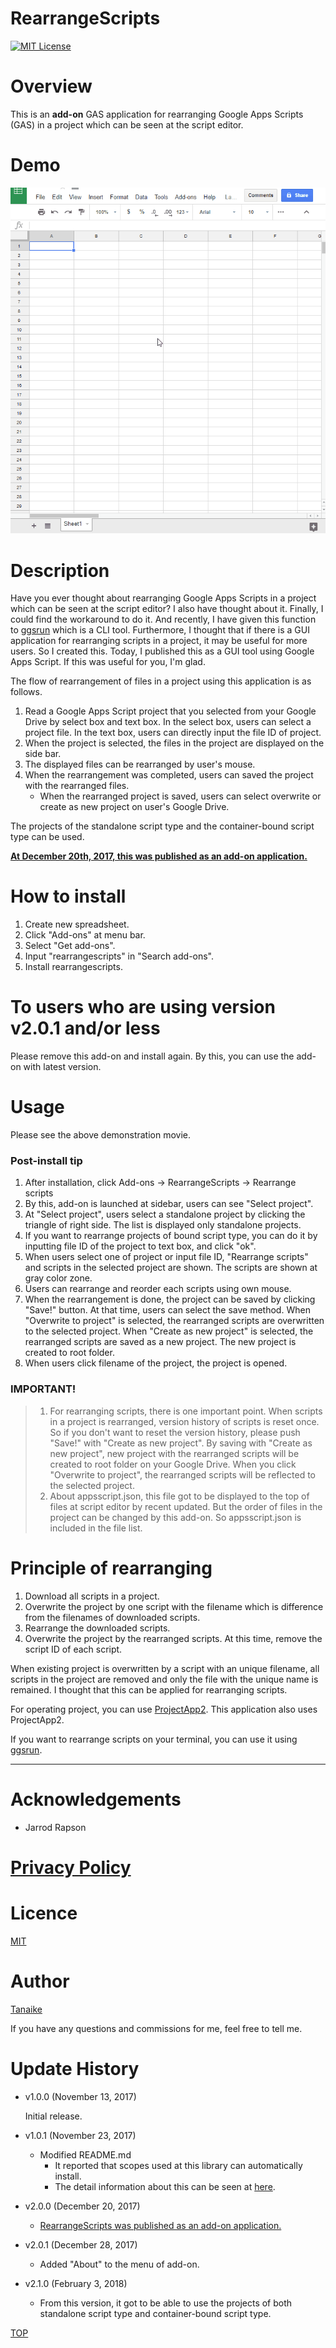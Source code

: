 RearrangeScripts
=====

<a name="TOP"></a>
[![MIT License](http://img.shields.io/badge/license-MIT-blue.svg?style=flat)](LICENCE)

<a name="Overview"></a>
# Overview
This is an **add-on** GAS application for rearranging Google Apps Scripts (GAS) in a project which can be seen at the script editor.

# Demo
![](images/demo.gif)

<a name="Description"></a>
# Description
Have you ever thought about rearranging Google Apps Scripts in a project which can be seen at the script editor? I also have thought about it. Finally, I could find the workaround to do it. And recently, I have given this function to [ggsrun](https://github.com/tanaikech/ggsrun/blob/master/help/README.md#rearrangescripts) which is a CLI tool. Furthermore, I thought that if there is a GUI application for rearranging scripts in a project, it may be useful for more users. So I created this. Today, I published this as a GUI tool using Google Apps Script. If this was useful for you, I'm glad.

The flow of rearrangement of files in a project using this application is as follows.

1. Read a Google Apps Script project that you selected from your Google Drive by select box and text box. In the select box, users can select a project file. In the text box, users can directly input the file ID of project.
2. When the project is selected, the files in the project are displayed on the side bar.
3. The displayed files can be rearranged by user's mouse.
4. When the rearrangement was completed, users can saved the project with the rearranged files.
    - When the rearranged project is saved, users can select overwrite or create as new project on user's Google Drive.

The projects of the standalone script type and the container-bound script type can be used.

**[At December 20th, 2017, this was published as an add-on application.](https://chrome.google.com/webstore/detail/rearrangescripts/ndaicidjkbcpajgejcclgfdcncpoekml?utm_source=permalink)**

# How to install
1. Create new spreadsheet.
1. Click "Add-ons" at menu bar.
1. Select "Get add-ons".
1. Input "rearrangescripts" in "Search add-ons".
1. Install rearrangescripts.

# To users who are using version v2.0.1 and/or less
Please remove this add-on and install again. By this, you can use the add-on with latest version.

# Usage
Please see the above demonstration movie.

### Post-install tip
1. After installation, click Add-ons -> RearrangeScripts -> Rearrange scripts
2. By this, add-on is launched at sidebar, users can see "Select project".
3. At "Select project", users select a standalone project by clicking the triangle of right side. The list is displayed only standalone projects.
4. If you want to rearrange projects of bound script type, you can do it by inputting file ID of the project to text box, and click "ok".
5. When users select one of project or input file ID, "Rearrange scripts" and scripts in the selected project are shown. The scripts are shown at gray color zone.
6. Users can rearrange and reorder each scripts using own mouse.
7. When the rearrangement is done, the project can be saved by clicking "Save!" button. At that time, users can select the save method. When "Overwrite to project" is selected, the rearranged scripts are overwritten to the selected project. When "Create as new project" is selected, the rearranged scripts are saved as a new project. The new project is created to root folder.
8. When users click filename of the project, the project is opened.

### IMPORTANT!
> 1. For rearranging scripts, there is one important point. When scripts in a project is rearranged, version history of scripts is reset once. So if you don't want to reset the version history, please push "Save!" with "Create as new project". By saving with "Create as new project", new project with the rearranged scripts will be created to root folder on your Google Drive. When you click "Overwrite to project", the rearranged scripts will be reflected to the selected project.
> 2. About appsscript.json, this file got to be displayed to the top of files at script editor by recent updated. But the order of files in the project can be changed by this add-on. So appsscript.json is included in the file list.

# Principle of rearranging
1. Download all scripts in a project.
1. Overwrite the project by one script with the filename which is difference from the filenames of downloaded scripts.
1. Rearrange the downloaded scripts.
1. Overwrite the project by the rearranged scripts. At this time, remove the script ID of each script.

When existing project is overwritten by a script with an unique filename, all scripts in the project are removed and only the file with the unique name is remained. I thought that this can be applied for rearranging scripts.

For operating project, you can use [ProjectApp2](https://github.com/tanaikech/ProjectApp2). This application also uses ProjectApp2.

If you want to rearrange scripts on your terminal, you can use it using [ggsrun](https://github.com/tanaikech/ggsrun/blob/master/help/README.md#rearrangescripts).

-----

# Acknowledgements
- Jarrod Rapson

# [Privacy Policy](https://tanaikebox.github.io/2017/12/13/privacy-policy/)

<a name="Licence"></a>
# Licence
[MIT](LICENCE)

<a name="Author"></a>
# Author
[Tanaike](https://tanaikech.github.io/about/)

If you have any questions and commissions for me, feel free to tell me.

<a name="Update_History"></a>
# Update History
* v1.0.0 (November 13, 2017)

    Initial release.

* v1.0.1 (November 23, 2017)

    - Modified README.md
        - It reported that scopes used at this library can automatically install.
        - The detail information about this can be seen at [here](https://gist.github.com/tanaikech/23ddf599a4155b66f1029978bba8153b).

* v2.0.0 (December 20, 2017)

    - [RearrangeScripts was published as an add-on application.](https://chrome.google.com/webstore/detail/rearrangescripts/ndaicidjkbcpajgejcclgfdcncpoekml?utm_source=permalink)

* v2.0.1 (December 28, 2017)

    - Added "About" to the menu of add-on.

* v2.1.0 (February 3, 2018)

    - From this version, it got to be able to use the projects of both standalone script type and container-bound script type.


[TOP](#TOP)

